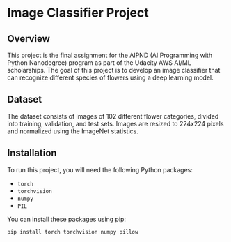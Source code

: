 # Image Classifier Project

## Overview

This project is the final assignment for the AIPND (AI Programming with Python Nanodegree) program as part of the Udacity AWS AI/ML scholarships. The goal of this project is to develop an image classifier that can recognize different species of flowers using a deep learning model.

## Dataset

The dataset consists of images of 102 different flower categories, divided into training, validation, and test sets. Images are resized to 224x224 pixels and normalized using the ImageNet statistics.

## Installation

To run this project, you will need the following Python packages:

- `torch`
- `torchvision`
- `numpy`
- `PIL`

You can install these packages using pip:

```bash
pip install torch torchvision numpy pillow
